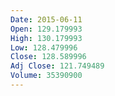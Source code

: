 ```yaml
---
Date: 2015-06-11
Open: 129.179993
High: 130.179993
Low: 128.479996
Close: 128.589996
Adj Close: 121.749489
Volume: 35390900
---
```

